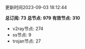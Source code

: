 更新时间2023-09-03 18:12:44

**总订阅: 73**
**总节点: 979**
**有效节点: 310**
- v2ray节点: 274
- ss节点: 9
- trojan节点: 27
